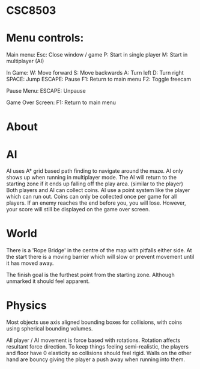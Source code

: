 # CSC8503

# Menu controls:
Main menu:
  Esc: Close window / game
  P: Start in single player
  M: Start in multiplayer (AI)
  
In Game:
  W: Move forward
  S: Move backwards
  A: Turn left
  D: Turn right
  SPACE: Jump
  ESCAPE: Pause
  F1: Return to main menu
  F2: Toggle freecam
  
Pause Menu:
  ESCAPE: Unpause
  
Game Over Screen:
  F1: Return to main menu
  
# About
# AI
AI uses A* grid based path finding to navigate around the maze. AI only shows up when running in multiplayer mode.
The AI will return to the starting zone if it ends up falling off the play area. (similar to the player)
Both players and AI can collect coins. AI use a point system like the player which can run out. Coins can only be collected once per game for all players.
If an enemy reaches the end before you, you will lose. However, your score will still be displayed on the game over screen.

# World
There is a 'Rope Bridge' in the centre of the map with pitfalls either side.
At the start there is a moving barrier which will slow or prevent movement until it has moved away.

The finish goal is the furthest point from the starting zone. Although unmarked it should feel apparent.

# Physics
Most objects use axis aligned bounding boxes for collisions, with coins using spherical bounding volumes.

All player / AI movement is force based with rotations. Rotation affects resultant force direction.
To keep things feeling semi-realistic, the players and floor have 0 elasticity so collisions should feel rigid. Walls on the other hand are bouncy giving the player a push away when running into them.
